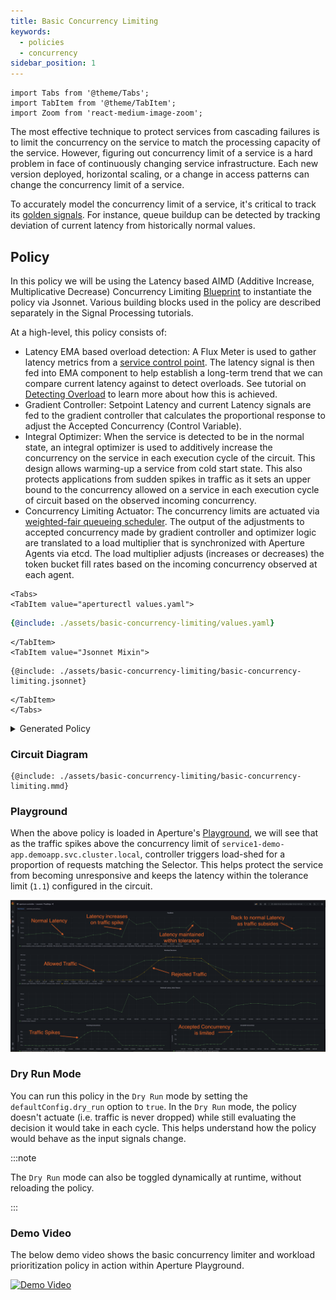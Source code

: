 ```yaml
---
title: Basic Concurrency Limiting
keywords:
  - policies
  - concurrency
sidebar_position: 1
---
```


```mdx-code-block
import Tabs from '@theme/Tabs';
import TabItem from '@theme/TabItem';
import Zoom from 'react-medium-image-zoom';
```

The most effective technique to protect services from cascading failures is to
limit the concurrency on the service to match the processing capacity of the
service. However, figuring out concurrency limit of a service is a hard problem
in face of continuously changing service infrastructure. Each new version
deployed, horizontal scaling, or a change in access patterns can change the
concurrency limit of a service.

To accurately model the concurrency limit of a service, it's critical to track
its
[golden signals](https://sre.google/sre-book/monitoring-distributed-systems/#xref_monitoring_golden-signals).
For instance, queue buildup can be detected by tracking deviation of current
latency from historically normal values.

## Policy

In this policy we will be using the Latency based AIMD (Additive Increase,
Multiplicative Decrease) Concurrency Limiting
[Blueprint](reference/policies/bundled-blueprints/policies/latency-aimd-concurrency-limiting.md)
to instantiate the policy via Jsonnet. Various building blocks used in the
policy are described separately in the Signal Processing tutorials.

At a high-level, this policy consists of:

- Latency EMA based overload detection: A Flux Meter is used to gather latency
  metrics from a
  [service control point](/concepts/integrations/flow-control/flow-selector.md).
  The latency signal is then fed into EMA component to help establish a
  long-term trend that we can compare current latency against to detect
  overloads. See tutorial on
  [Detecting Overload](/tutorials/signal-processing/detecting-overload.md) to
  learn more about how this is achieved.
- Gradient Controller: Setpoint Latency and current Latency signals are fed to
  the gradient controller that calculates the proportional response to adjust
  the Accepted Concurrency (Control Variable).
- Integral Optimizer: When the service is detected to be in the normal state, an
  integral optimizer is used to additively increase the concurrency on the
  service in each execution cycle of the circuit. This design allows warming-up
  a service from cold start state. This also protects applications from sudden
  spikes in traffic as it sets an upper bound to the concurrency allowed on a
  service in each execution cycle of circuit based on the observed incoming
  concurrency.
- Concurrency Limiting Actuator: The concurrency limits are actuated via
  [weighted-fair queueing scheduler](/concepts/integrations/flow-control/components/concurrency-limiter.md).
  The output of the adjustments to accepted concurrency made by gradient
  controller and optimizer logic are translated to a load multiplier that is
  synchronized with Aperture Agents via etcd. The load multiplier adjusts
  (increases or decreases) the token bucket fill rates based on the incoming
  concurrency observed at each agent.

```mdx-code-block
<Tabs>
<TabItem value="aperturectl values.yaml">
```

```yaml
{@include: ./assets/basic-concurrency-limiting/values.yaml}
```

```mdx-code-block
</TabItem>
<TabItem value="Jsonnet Mixin">
```

```jsonnet
{@include: ./assets/basic-concurrency-limiting/basic-concurrency-limiting.jsonnet}
```

```mdx-code-block
</TabItem>
</Tabs>
```

<details><summary>Generated Policy</summary>
<p>

```yaml
{@include: ./assets/basic-concurrency-limiting/basic-concurrency-limiting.yaml}
```

</p>
</details>

### Circuit Diagram

<Zoom>

```mermaid
{@include: ./assets/basic-concurrency-limiting/basic-concurrency-limiting.mmd}
```

</Zoom>

### Playground

When the above policy is loaded in Aperture's
[Playground](/get-started/playground/playground.md), we will see that as the
traffic spikes above the concurrency limit of
`service1-demo-app.demoapp.svc.cluster.local`, controller triggers load-shed for
a proportion of requests matching the Selector. This helps protect the service
from becoming unresponsive and keeps the latency within the tolerance limit
(`1.1`) configured in the circuit.

<Zoom>

![Basic Concurrency Limiting](./assets/basic-concurrency-limiting/basic-concurrency-limiting-playground.png)

</Zoom>

### Dry Run Mode

You can run this policy in the `Dry Run` mode by setting the
`defaultConfig.dry_run` option to `true`. In the `Dry Run` mode, the policy
doesn't actuate (i.e. traffic is never dropped) while still evaluating the
decision it would take in each cycle. This helps understand how the policy would
behave as the input signals change.

:::note

The `Dry Run` mode can also be toggled dynamically at runtime, without reloading
the policy.

:::

### Demo Video

The below demo video shows the basic concurrency limiter and workload
prioritization policy in action within Aperture Playground.

[![Demo Video](https://img.youtube.com/vi/m070bAvrDHM/0.jpg)](https://www.youtube.com/watch?v=m070bAvrDHM)
